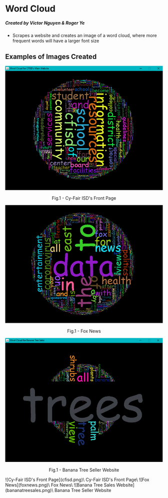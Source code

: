 # Word Cloud
##### Created by Victor Nguyen & Roger Ye
* Scrapes a website and creates an image of a word cloud, where more frequent words will have a larger font size

## Examples of Images Created
<p align = "center">
<img src = "cfisd.png">
</p>
<p align = "center">
Fig.1 - Cy-Fair ISD's Front Page
</p>
<p align = "center">
<img src = "foxnews.png">
</p>
<p align = "center">
Fig.1 - Fox News
</p>
<p align = "center">
<img src = "bananatreesales.png">
</p>
<p align = "center">
Fig.1 - Banana Tree Seller Website
</p>
![Cy-Fair ISD's Front Page](cfisd.png)\
Cy-Fair ISD's Front Page\
![Fox News](foxnews.png)\
Fox News\
![Banana Tree Sales Website](bananatreesales.png)\
Banana Tree Seller Website

